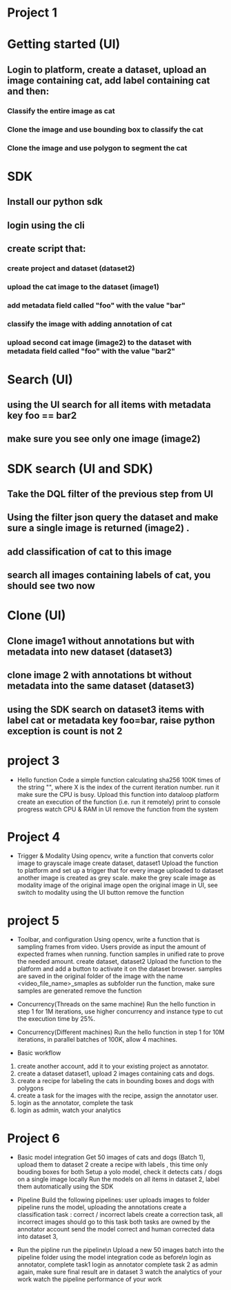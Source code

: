 Project 1
=========
# Getting started (UI) 
## Login to platform, create a dataset, upload an image containing cat, add label containing cat and then: 
### Classify the entire image as cat 
### Clone the image and use bounding box to classify the cat 
### Clone the image and use polygon to segment the cat 

# SDK 
## Install our python sdk 
## login using the cli 
## create script that: 
### create project and dataset (dataset2) 
### upload the cat image to the dataset (image1) 
### add metadata field called "foo" with the value "bar" 
### classify the image with adding annotation of cat
### upload second cat image (image2) to the dataset with metadata field called "foo" with the value "bar2" 

# Search (UI) 
## using the UI search for all items with metadata key foo == bar2 
## make sure you see only one image (image2)

# SDK search (UI and SDK) 
## Take the DQL filter of the previous step from UI 
## Using the filter json query the dataset and make sure a single image is returned (image2) . 
## add classification of cat to this image 
## search all images containing labels of cat, you should see two now

# Clone (UI) 
## Clone image1 without annotations but with metadata into new dataset (dataset3) 
## clone image 2 with annotations bt without metadata into the same dataset (dataset3) 
## using the SDK search on dataset3 items with label cat or metadata key foo=bar, raise python exception is count is not 2

project 3
=========
* Hello function 
Code a simple function calculating sha256 100K times of the string "", where X is the index of the current iteration number. run it make sure the CPU is busy. Upload this function into dataloop platform create an execution of the function (i.e. run it remotely) print to console progress watch CPU & RAM in UI remove the function from the system

Project 4
=========
* Trigger & Modality 
Using opencv, write a function that converts color image to grayscale image create dataset, dataset1 Upload the function to platform and set up a trigger that for every image uploaded to dataset another image is created as grey scale. make the grey scale image as modality image of the original image open the original image in UI, see switch to modality using the UI button remove the function

project 5
=========
* Toolbar, and configuration 
Using opencv, write a function that is sampling frames from video. Users provide as input the amount of expected frames when running. function samples in unified rate to prove the needed amount. create dataset, dataset2 Upload the function to the platform and add a button to activate it on the dataset browser. samples are saved in the original folder of the image with the name <video_file_name>_smaples as subfolder run the function, make sure samples are generated remove the function

* Concurrency(Threads on the same machine) 
Run the hello function in step 1 for 1M iterations, use higher concurrency and instance type to cut the execution time by 25%.

* Concurrency(Different machines) 
Run the hello function in step 1 for 10M iterations, in parallel batches of 100K, allow 4 machines.

* Basic workflow 
1. create another account, add it to your existing project as annotator. 
2. create a dataset dataset1, upload 2 images containing cats and dogs. 
3. create a recipe for labeling the cats in bounding boxes and dogs with polygons 
4. create a task for the images with the recipe, assign the annotator user. 
5. login as the annotator, complete the task 
6. login as admin, watch your analytics 

Project 6
=========
* Basic model integration
Get 50 images of cats and dogs (Batch 1),  upload them to dataset 2
create a recipe with labels , this time only bouding boxes for both 
Setup a yolo model, check it detects cats / dogs on a single image locally 
Run the models on all items in dataset 2, label them automatically using the SDK 

* Pipeline
Build the following pipelines: 
user uploads images to folder 
pipeline runs the model, uploading the annotations 
create a classification task : correct / incorrect labels 
create a correction task, all incorrect images should go to this task 
both tasks are owned by the annotator account 
send the model correct and human corrected data into dataset 3, 

* Run the pipline
run the pipeline\n
Upload a new 50 images batch into the pipeline folder using the model integration code as before\n
login as annotator, complete task1 
login as annotator complete task 2
as admin again, make sure final result are in dataset 3
watch the analytics of your work 
watch the pipeline performance of your work
